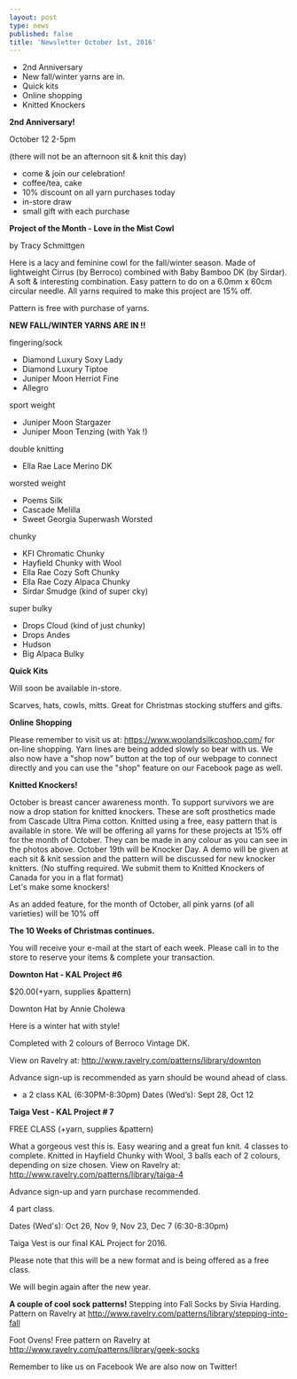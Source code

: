 ```yaml
---
layout: post
type: news
published: false
title: 'Newsletter October 1st, 2016'
---
```

- 2nd Anniversary
- New fall/winter yarns are in.
- Quick kits
- Online shopping
- Knitted Knockers

**2nd Anniversary!**

October 12  2-5pm

(there will not be an afternoon sit & knit this day)

- come & join our celebration!
- coffee/tea, cake
- 10% discount on all yarn purchases today
- in-store draw
- small gift with each purchase

**Project of the Month - Love in the Mist Cowl**

by Tracy Schmittgen

Here is a lacy and feminine cowl for the fall/winter season. Made of lightweight Cirrus (by Berroco) combined with Baby Bamboo DK (by Sirdar). A soft & interesting combination. Easy pattern to do on a 6.0mm x 60cm circular needle. All yarns required to make this project are 15% off.

Pattern is free with purchase of yarns.

**NEW FALL/WINTER YARNS ARE IN !!**

fingering/sock

- Diamond Luxury Soxy Lady
- Diamond Luxury Tiptoe
- Juniper Moon Herriot Fine
- Allegro  
 
sport weight

- Juniper Moon Stargazer
- Juniper Moon Tenzing (with Yak !)  
 
double knitting

- Ella Rae Lace Merino DK  
 
worsted weight

- Poems Silk
- Cascade Melilla
- Sweet Georgia Superwash Worsted
 
chunky

- KFI Chromatic Chunky
- Hayfield Chunky with Wool
- Ella Rae Cozy Soft Chunky
- Ella Rae Cozy Alpaca Chunky
- Sirdar Smudge (kind of super cky)
 
super bulky

- Drops Cloud (kind of just chunky)
- Drops Andes
- Hudson
- Big Alpaca Bulky
 
**Quick Kits**

Will soon be available in-store.  

Scarves, hats, cowls, mitts. Great for Christmas stocking stuffers and gifts.
 
**Online Shopping**

Please remember to visit us at: https://www.woolandsilkcoshop.com/ for on-line shopping. Yarn lines are being added slowly so bear with us. We also now have a "shop now" button at the top of our webpage to connect directly and you can use the "shop" feature on our Facebook page as well.  
   
**Knitted Knockers!**

October is breast cancer awareness month. To support survivors we are now a drop station for knitted knockers. These are soft prosthetics made from Cascade Ultra Pima cotton. Knitted using a free, easy pattern that is available in store.  We will be offering all yarns for these projects at 15% off for the month of October.  They can be made in any colour as you can see in the photos above. October 19th will be Knocker Day.  A demo will be given at each sit & knit session and the pattern will be discussed for new knocker knitters. (No stuffing required. We submit them to Knitted Knockers of Canada for you in a flat format)                              
Let's make some knockers! 

As an added feature, for the month of October, all pink yarns (of all varieties) will be 10% off  

**The 10 Weeks of Christmas continues.**

You will receive your e-mail at the start of each week. Please call in to the store to reserve your items & complete your transaction.  

**Downton Hat - KAL Project #6**

$20.00(+yarn, supplies &pattern)

Downton Hat  by Annie Cholewa

Here is a winter hat with style! 

Completed with 2 colours of Berroco Vintage DK.

View on Ravelry at:  http://www.ravelry.com/patterns/library/downton

Advance sign-up is recommended as yarn should be wound ahead of class.

- a 2 class KAL (6:30PM-8:30pm)      Dates (Wed’s):  Sept 28, Oct 12

**Taiga Vest - KAL Project # 7**

FREE CLASS (+yarn, supplies &pattern)

What a gorgeous vest this is. Easy wearing and a great fun knit. 4 classes to complete. Knitted in Hayfield Chunky with Wool, 3 balls each of 2 colours, depending on size chosen. View on Ravelry at:  http://www.ravelry.com/patterns/library/taiga-4

Advance sign-up and yarn purchase recommended.

4 part class.

Dates (Wed's): Oct 26, Nov 9, Nov 23, Dec 7  (6:30-8:30pm)   

Taiga Vest is our final KAL Project for 2016. 

Please note that this will be a new format and is being offered as a free class.

We will begin again after the new year. 


**A couple of cool sock patterns!**
Stepping into Fall Socks by Sivia Harding.
Pattern on Ravelry at http://www.ravelry.com/patterns/library/stepping-into-fall
  
Foot Ovens!
Free pattern on Ravelry at http://www.ravelry.com/patterns/library/geek-socks  

Remember to like us on Facebook
We are also now on Twitter!